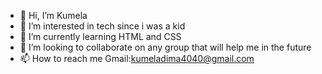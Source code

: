 - 👋 Hi, I’m Kumela
- 👀 I’m interested in tech since i was a kid
- 🌱 I’m currently learning HTML and CSS
- 💞️ I’m looking to collaborate on any group that will help me in the future
- 📫 How to reach me Gmail:kumeladima4040@gmail.com

<!---
kum403/kum403 is a ✨ special ✨ repository because its `README.md` (this file) appears on your GitHub profile.
You can click the Preview link to take a look at your changes.
--->
